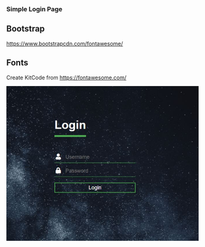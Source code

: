 
### Simple Login Page

## Bootstrap
https://www.bootstrapcdn.com/fontawesome/

## Fonts
Create KitCode from https://fontawesome.com/

![](images/sample.jpg)